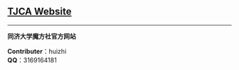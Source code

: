 ## [TJCA Website](http://tjca.hzcubing.club)
---

**同济大学魔方社官方网站**

**Contributer**：huizhi     
**QQ**：3169164181


